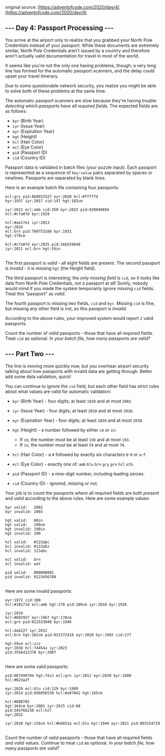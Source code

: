 original source: [https://adventofcode.com/2020/day/4](https://adventofcode.com/2020/day/4)
## --- Day 4: Passport Processing ---
You arrive at the airport only to realize that you grabbed your North Pole Credentials instead of your passport. While these documents are extremely similar, North Pole Credentials aren't issued by a country and therefore aren't actually valid documentation for travel in most of the world.

It seems like you're not the only one having problems, though; a very long line has formed for the automatic passport scanners, and the delay could upset your travel itinerary.

Due to some questionable network security, you realize you might be able to solve both of these problems at the same time.

The automatic passport scanners are slow because they're having trouble <em>detecting which passports have all required fields</em>. The expected fields are as follows:


 - <code>byr</code> (Birth Year)
 - <code>iyr</code> (Issue Year)
 - <code>eyr</code> (Expiration Year)
 - <code>hgt</code> (Height)
 - <code>hcl</code> (Hair Color)
 - <code>ecl</code> (Eye Color)
 - <code>pid</code> (Passport ID)
 - <code>cid</code> (Country ID)

Passport data is validated in batch files (your puzzle input). Each passport is represented as a sequence of <code>key:value</code> pairs separated by spaces or newlines. Passports are separated by blank lines.

Here is an example batch file containing four passports:

<pre>
<code>ecl:gry pid:860033327 eyr:2020 hcl:#fffffd
byr:1937 iyr:2017 cid:147 hgt:183cm

iyr:2013 ecl:amb cid:350 eyr:2023 pid:028048884
hcl:#cfa07d byr:1929

hcl:#ae17e1 iyr:2013
eyr:2024
ecl:brn pid:760753108 byr:1931
hgt:179cm

hcl:#cfa07d eyr:2025 pid:166559648
iyr:2011 ecl:brn hgt:59in
</code>
</pre>

The first passport is <em>valid</em> - all eight fields are present. The second passport is <em>invalid</em> - it is missing <code>hgt</code> (the Height field).

The third passport is interesting; the <em>only missing field</em> is <code>cid</code>, so it looks like data from North Pole Credentials, not a passport at all! Surely, nobody would mind if you made the system temporarily ignore missing <code>cid</code> fields.  Treat this "passport" as <em>valid</em>.

The fourth passport is missing two fields, <code>cid</code> and <code>byr</code>. Missing <code>cid</code> is fine, but missing any other field is not, so this passport is <em>invalid</em>.

According to the above rules, your improved system would report <code><em>2</em></code> valid passports.

Count the number of <em>valid</em> passports - those that have all required fields. Treat <code>cid</code> as optional. <em>In your batch file, how many passports are valid?</em>


## --- Part Two ---
The line is moving more quickly now, but you overhear airport security talking about how passports with invalid data are getting through. Better add some data validation, quick!

You can continue to ignore the <code>cid</code> field, but each other field has strict rules about what values are valid for automatic validation:


 - <code>byr</code> (Birth Year) - four digits; at least <code>1920</code> and at most <code>2002</code>.
 - <code>iyr</code> (Issue Year) - four digits; at least <code>2010</code> and at most <code>2020</code>.
 - <code>eyr</code> (Expiration Year) - four digits; at least <code>2020</code> and at most <code>2030</code>.
 - <code>hgt</code> (Height) - a number followed by either <code>cm</code> or <code>in</code>:
  
   - If <code>cm</code>, the number must be at least <code>150</code> and at most <code>193</code>.
   - If <code>in</code>, the number must be at least <code>59</code> and at most <code>76</code>.
  

 - <code>hcl</code> (Hair Color) - a <code>#</code> followed by exactly six characters <code>0</code>-<code>9</code> or <code>a</code>-<code>f</code>.
 - <code>ecl</code> (Eye Color) - exactly one of: <code>amb</code> <code>blu</code> <code>brn</code> <code>gry</code> <code>grn</code> <code>hzl</code> <code>oth</code>.
 - <code>pid</code> (Passport ID) - a nine-digit number, including leading zeroes.
 - <code>cid</code> (Country ID) - ignored, missing or not.

Your job is to count the passports where all required fields are both <em>present</em> and <em>valid</em> according to the above rules. Here are some example values:

<pre>
<code>byr valid:   2002
byr invalid: 2003

hgt valid:   60in
hgt valid:   190cm
hgt invalid: 190in
hgt invalid: 190

hcl valid:   #123abc
hcl invalid: #123abz
hcl invalid: 123abc

ecl valid:   brn
ecl invalid: wat

pid valid:   000000001
pid invalid: 0123456789
</code>
</pre>

Here are some invalid passports:

<pre>
<code>eyr:1972 cid:100
hcl:#18171d ecl:amb hgt:170 pid:186cm iyr:2018 byr:1926

iyr:2019
hcl:#602927 eyr:1967 hgt:170cm
ecl:grn pid:012533040 byr:1946

hcl:dab227 iyr:2012
ecl:brn hgt:182cm pid:021572410 eyr:2020 byr:1992 cid:277

hgt:59cm ecl:zzz
eyr:2038 hcl:74454a iyr:2023
pid:3556412378 byr:2007
</code>
</pre>

Here are some valid passports:

<pre>
<code>pid:087499704 hgt:74in ecl:grn iyr:2012 eyr:2030 byr:1980
hcl:#623a2f

eyr:2029 ecl:blu cid:129 byr:1989
iyr:2014 pid:896056539 hcl:#a97842 hgt:165cm

hcl:#888785
hgt:164cm byr:2001 iyr:2015 cid:88
pid:545766238 ecl:hzl
eyr:2022

iyr:2010 hgt:158cm hcl:#b6652a ecl:blu byr:1944 eyr:2021 pid:093154719
</code>
</pre>

Count the number of <em>valid</em> passports - those that have all required fields <em>and valid values</em>. Continue to treat <code>cid</code> as optional. <em>In your batch file, how many passports are valid?</em>


